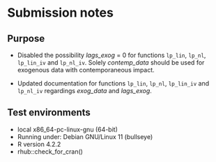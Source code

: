 # Submission notes

## Purpose

* Disabled the possibility *lags_exog* = 0 for functions `lp_lin`, `lp_nl`, `lp_lin_iv` and `lp_nl_iv`. Solely *contemp_data* should be used for exogenous data with contemporaneous impact. 

* Updated documentation for functions `lp_lin`, `lp_nl`, `lp_lin_iv` and `lp_nl_iv` regardings *exog_data* and *lags_exog*.  
  
  

## Test environments
* local x86_64-pc-linux-gnu (64-bit)
* Running under: Debian GNU/Linux 11 (bullseye)
* R version 4.2.2
* rhub::check_for_cran()



